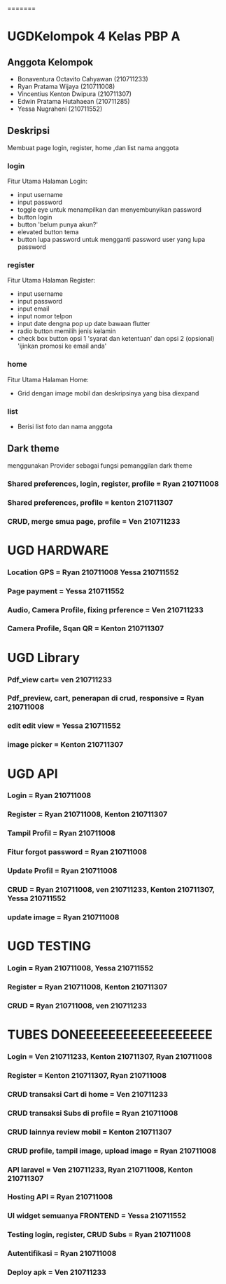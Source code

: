 =======
# UGDKelompok 4 Kelas PBP A
## Anggota Kelompok
- Bonaventura Octavito Cahyawan (210711233)
- Ryan Pratama Wijaya (210711008)
- Vincentius Kenton Dwipura (210711307)
- Edwin Pratama Hutahaean (210711285)
- Yessa Nugraheni (210711552)
## Deskripsi
Membuat page login, register, home ,dan list nama anggota

### login
Fitur Utama Halaman Login:

- input username
- input password
- toggle eye untuk menampilkan dan menyembunyikan password
- button login
- button 'belum punya akun?'
- elevated button tema
- button lupa password untuk mengganti password user yang lupa password

### register
Fitur Utama Halaman Register:
- input username
- input password
- input email
- input nomor telpon
- input date dengna pop up date bawaan flutter
- radio button memilih jenis kelamin
- check box button opsi 1 'syarat dan ketentuan' dan opsi 2 (opsional) 'ijinkan promosi ke email anda'

### home
Fitur Utama Halaman Home:
- Grid dengan image mobil dan deskripsinya yang bisa diexpand

### list
- Berisi list foto dan nama anggota


## Dark theme
menggunakan Provider sebagai fungsi pemanggilan dark theme

### Shared preferences, login, register, profile = Ryan 210711008
### Shared preferences, profile = kenton 210711307
### CRUD, merge smua page, profile = Ven 210711233

# UGD HARDWARE
### Location GPS = Ryan 210711008 Yessa 210711552
### Page payment = Yessa 210711552
### Audio, Camera Profile, fixing prference = Ven 210711233
### Camera Profile, Sqan QR = Kenton 210711307

# UGD Library
### Pdf_view cart= ven 210711233
### Pdf_preview, cart, penerapan di crud, responsive = Ryan 210711008
### edit edit view = Yessa 210711552
### image picker = Kenton 210711307

# UGD API
### Login = Ryan 210711008
### Register = Ryan 210711008, Kenton 210711307
### Tampil Profil = Ryan 210711008
### Fitur forgot password = Ryan 210711008
### Update Profil = Ryan 210711008
### CRUD = Ryan 210711008, ven 210711233, Kenton 210711307, Yessa 210711552
### update image = Ryan 210711008

# UGD TESTING
### Login = Ryan 210711008, Yessa 210711552
### Register = Ryan 210711008, Kenton 210711307
### CRUD = Ryan 210711008, ven 210711233

# TUBES DONEEEEEEEEEEEEEEEEEE
### Login = Ven 210711233, Kenton 210711307, Ryan 210711008
### Register = Kenton 210711307, Ryan 210711008
### CRUD transaksi Cart di home = Ven 210711233
### CRUD transaksi Subs di profile = Ryan 210711008
### CRUD lainnya review mobil = Kenton 210711307
### CRUD profile, tampil image, upload image = Ryan 210711008
### API laravel = Ven 210711233, Ryan 210711008, Kenton 210711307
### Hosting API = Ryan 210711008
### UI widget semuanya FRONTEND = Yessa 210711552
### Testing login, register, CRUD Subs = Ryan 210711008
### Autentifikasi = Ryan 210711008
### Deploy apk = Ven 210711233
